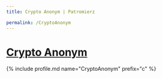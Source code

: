 ```yaml
---
title: Crypto Anonym | Patromierz

permalink: /CryptoAnonym
---
```


# [Crypto Anonym](https://patronite.pl/CryptoAnonym)

{% include profile.md name="CryptoAnonym" prefix="c" %}
